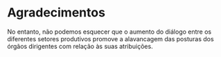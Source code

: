 # Agradecimentos

No entanto, não podemos esquecer que o aumento do diálogo entre os diferentes setores produtivos promove a alavancagem das posturas dos órgãos dirigentes com relação às suas atribuições.